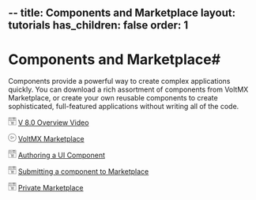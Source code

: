 --
title: Components and Marketplace
layout: tutorials
has_children: false
order: 1
---
# Components and Marketplace#

Components provide a powerful way to create complex applications quickly. You can download a rich assortment of components from VoltMX Marketplace, or create your own reusable components to create sophisticated, full-featured applications without writing all of the code.

![](Resources/Marketplace.png) [V 8.0 Overview Video](Iris/iris_tutorials/Content/Module/introduction_to_V8.0.html)

![](Resources/overview_video.png) [VoltMX Marketplace](Iris/iris_tutorials/Content/Module/introduction_to_marketplace.html)

![](Resources/Marketplace.png) [Authoring a UI Component](Iris/iris_tutorials/Content/Module/component_creation.html)

![](Resources/Marketplace.png) [Submitting a component to Marketplace](Iris/iris_tutorials/Content/Module/submitting_component_to_marketplace.html)

![](Resources/Marketplace.png) [Private Marketplace](Iris/iris_tutorials/Content/Module/private_marketplace.html)
